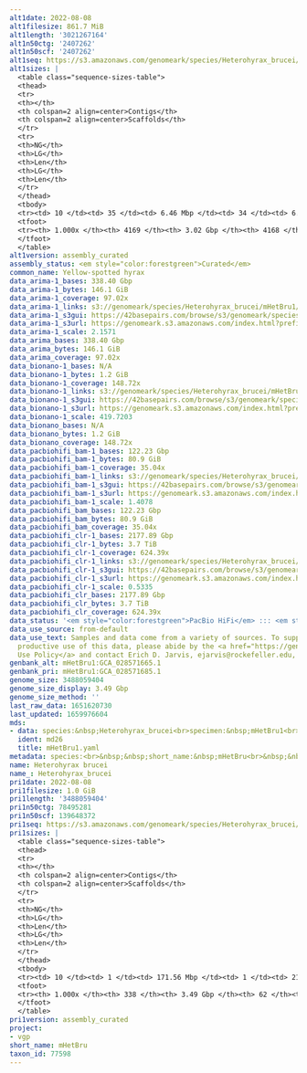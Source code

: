 ```yaml
---
alt1date: 2022-08-08
alt1filesize: 861.7 MiB
alt1length: '3021267164'
alt1n50ctg: '2407262'
alt1n50scf: '2407262'
alt1seq: https://s3.amazonaws.com/genomeark/species/Heterohyrax_brucei/mHetBru1/assembly_curated/mHetBru1.alt.cur.20220808.fasta.gz
alt1sizes: |
  <table class="sequence-sizes-table">
  <thead>
  <tr>
  <th></th>
  <th colspan=2 align=center>Contigs</th>
  <th colspan=2 align=center>Scaffolds</th>
  </tr>
  <tr>
  <th>NG</th>
  <th>LG</th>
  <th>Len</th>
  <th>LG</th>
  <th>Len</th>
  </tr>
  </thead>
  <tbody>
  <tr><td> 10 </td><td> 35 </td><td> 6.46 Mbp </td><td> 34 </td><td> 6.48 Mbp </td></tr><tr><td> 20 </td><td> 89 </td><td> 4.84 Mbp </td><td> 88 </td><td> 4.84 Mbp </td></tr><tr><td> 30 </td><td> 161 </td><td> 3.77 Mbp </td><td> 160 </td><td> 3.77 Mbp </td></tr><tr><td> 40 </td><td> 250 </td><td> 3.03 Mbp </td><td> 249 </td><td> 3.03 Mbp </td></tr><tr style="background-color:#cccccc;"><td> 50 </td><td> 361 </td><td> 2.41 Mbp </td><td> 360 </td><td> 2.41 Mbp </td></tr><tr><td> 60 </td><td> 500 </td><td> 1.96 Mbp </td><td> 499 </td><td> 1.96 Mbp </td></tr><tr><td> 70 </td><td> 674 </td><td> 1.51 Mbp </td><td> 673 </td><td> 1.51 Mbp </td></tr><tr><td> 80 </td><td> 917 </td><td> 1.01 Mbp </td><td> 916 </td><td> 1.01 Mbp </td></tr><tr><td> 90 </td><td> 1308 </td><td> 0.56 Mbp </td><td> 1307 </td><td> 0.56 Mbp </td></tr><tr><td> 100 </td><td> 4168 </td><td> 10.14 Kbp </td><td> 4167 </td><td> 10.14 Kbp </td></tr></tbody>
  <tfoot>
  <tr><th> 1.000x </th><th> 4169 </th><th> 3.02 Gbp </th><th> 4168 </th><th> 3.02 Gbp </th></tr>
  </tfoot>
  </table>
alt1version: assembly_curated
assembly_status: <em style="color:forestgreen">Curated</em>
common_name: Yellow-spotted hyrax
data_arima-1_bases: 338.40 Gbp
data_arima-1_bytes: 146.1 GiB
data_arima-1_coverage: 97.02x
data_arima-1_links: s3://genomeark/species/Heterohyrax_brucei/mHetBru1/genomic_data/arima/<br>
data_arima-1_s3gui: https://42basepairs.com/browse/s3/genomeark/species/Heterohyrax_brucei/mHetBru1/genomic_data/arima/
data_arima-1_s3url: https://genomeark.s3.amazonaws.com/index.html?prefix=species/Heterohyrax_brucei/mHetBru1/genomic_data/arima/
data_arima-1_scale: 2.1571
data_arima_bases: 338.40 Gbp
data_arima_bytes: 146.1 GiB
data_arima_coverage: 97.02x
data_bionano-1_bases: N/A
data_bionano-1_bytes: 1.2 GiB
data_bionano-1_coverage: 148.72x
data_bionano-1_links: s3://genomeark/species/Heterohyrax_brucei/mHetBru1/genomic_data/bionano/<br>
data_bionano-1_s3gui: https://42basepairs.com/browse/s3/genomeark/species/Heterohyrax_brucei/mHetBru1/genomic_data/bionano/
data_bionano-1_s3url: https://genomeark.s3.amazonaws.com/index.html?prefix=species/Heterohyrax_brucei/mHetBru1/genomic_data/bionano/
data_bionano-1_scale: 419.7203
data_bionano_bases: N/A
data_bionano_bytes: 1.2 GiB
data_bionano_coverage: 148.72x
data_pacbiohifi_bam-1_bases: 122.23 Gbp
data_pacbiohifi_bam-1_bytes: 80.9 GiB
data_pacbiohifi_bam-1_coverage: 35.04x
data_pacbiohifi_bam-1_links: s3://genomeark/species/Heterohyrax_brucei/mHetBru1/genomic_data/pacbio_hifi/<br>
data_pacbiohifi_bam-1_s3gui: https://42basepairs.com/browse/s3/genomeark/species/Heterohyrax_brucei/mHetBru1/genomic_data/pacbio_hifi/
data_pacbiohifi_bam-1_s3url: https://genomeark.s3.amazonaws.com/index.html?prefix=species/Heterohyrax_brucei/mHetBru1/genomic_data/pacbio_hifi/
data_pacbiohifi_bam-1_scale: 1.4078
data_pacbiohifi_bam_bases: 122.23 Gbp
data_pacbiohifi_bam_bytes: 80.9 GiB
data_pacbiohifi_bam_coverage: 35.04x
data_pacbiohifi_clr-1_bases: 2177.89 Gbp
data_pacbiohifi_clr-1_bytes: 3.7 TiB
data_pacbiohifi_clr-1_coverage: 624.39x
data_pacbiohifi_clr-1_links: s3://genomeark/species/Heterohyrax_brucei/mHetBru1/genomic_data/pacbio_hifi/<br>
data_pacbiohifi_clr-1_s3gui: https://42basepairs.com/browse/s3/genomeark/species/Heterohyrax_brucei/mHetBru1/genomic_data/pacbio_hifi/
data_pacbiohifi_clr-1_s3url: https://genomeark.s3.amazonaws.com/index.html?prefix=species/Heterohyrax_brucei/mHetBru1/genomic_data/pacbio_hifi/
data_pacbiohifi_clr-1_scale: 0.5335
data_pacbiohifi_clr_bases: 2177.89 Gbp
data_pacbiohifi_clr_bytes: 3.7 TiB
data_pacbiohifi_clr_coverage: 624.39x
data_status: '<em style="color:forestgreen">PacBio HiFi</em> ::: <em style="color:forestgreen">Arima</em>'
data_use_source: from-default
data_use_text: Samples and data come from a variety of sources. To support fair and
  productive use of this data, please abide by the <a href="https://genome10k.soe.ucsc.edu/data-use-policies/">Data
  Use Policy</a> and contact Erich D. Jarvis, ejarvis@rockefeller.edu, with any questions.
genbank_alt: mHetBru1:GCA_028571665.1
genbank_pri: mHetBru1:GCA_028571685.1
genome_size: 3488059404
genome_size_display: 3.49 Gbp
genome_size_method: ''
last_raw_data: 1651620730
last_updated: 1659976604
mds:
- data: species:&nbsp;Heterohyrax_brucei<br>specimen:&nbsp;mHetBru1<br>projects:<br>&nbsp;&nbsp;-&nbsp;VGP&nbsp;orders<br>primary:<br>s3://genomeark/species/Heterohyrax_brucei/mHetBru1/assembly_vgp_standard_2.1/mHetBru1.pri.20211110.fasta.gz<br>haplotigs:<br>s3://genomeark/species/Heterohyrax_brucei/mHetBru1/assembly_vgp_standard_2.1/mHetBru1.alt.20211110.fasta.gz<br>pipeline:<br>&nbsp;&nbsp;-&nbsp;hifiasm&nbsp;(0.15.5-r352)<br>&nbsp;&nbsp;-&nbsp;purge_dups&nbsp;(1.2.3)<br>&nbsp;&nbsp;-&nbsp;bionano_solve&nbsp;(Solve3.6.1_11162020)<br>&nbsp;&nbsp;-&nbsp;salsa&nbsp;(v2.2)<br>
  ident: md26
  title: mHetBru1.yaml
metadata: species:<br>&nbsp;&nbsp;short_name:&nbsp;mHetBru<br>&nbsp;&nbsp;name:&nbsp;Heterohyrax&nbsp;brucei<br>&nbsp;&nbsp;taxon_id:&nbsp;77598<br>&nbsp;&nbsp;common_name:&nbsp;Yellow-spotted&nbsp;hyrax<br>&nbsp;&nbsp;order:<br>&nbsp;&nbsp;&nbsp;&nbsp;name:&nbsp;Hyracoidea<br>&nbsp;&nbsp;family:<br>&nbsp;&nbsp;&nbsp;&nbsp;name:&nbsp;Procaviidae<br>&nbsp;&nbsp;individuals:<br>&nbsp;&nbsp;&nbsp;&nbsp;-&nbsp;short_name:&nbsp;mHetBru1<br>&nbsp;&nbsp;project:&nbsp;[&nbsp;vgp&nbsp;]<br>
name: Heterohyrax brucei
name_: Heterohyrax_brucei
pri1date: 2022-08-08
pri1filesize: 1.0 GiB
pri1length: '3488059404'
pri1n50ctg: 78495281
pri1n50scf: 139648372
pri1seq: https://s3.amazonaws.com/genomeark/species/Heterohyrax_brucei/mHetBru1/assembly_curated/mHetBru1.pri.cur.20220808.fasta.gz
pri1sizes: |
  <table class="sequence-sizes-table">
  <thead>
  <tr>
  <th></th>
  <th colspan=2 align=center>Contigs</th>
  <th colspan=2 align=center>Scaffolds</th>
  </tr>
  <tr>
  <th>NG</th>
  <th>LG</th>
  <th>Len</th>
  <th>LG</th>
  <th>Len</th>
  </tr>
  </thead>
  <tbody>
  <tr><td> 10 </td><td> 1 </td><td> 171.56 Mbp </td><td> 1 </td><td> 216.37 Mbp </td></tr><tr><td> 20 </td><td> 4 </td><td> 137.13 Mbp </td><td> 3 </td><td> 199.36 Mbp </td></tr><tr><td> 30 </td><td> 6 </td><td> 135.11 Mbp </td><td> 5 </td><td> 197.09 Mbp </td></tr><tr><td> 40 </td><td> 9 </td><td> 109.60 Mbp </td><td> 7 </td><td> 154.71 Mbp </td></tr><tr style="background-color:#cccccc;"><td> 50 </td><td> 13 </td><td style="background-color:#88ff88;"> 78.50 Mbp </td><td> 9 </td><td style="background-color:#88ff88;"> 139.65 Mbp </td></tr><tr><td> 60 </td><td> 18 </td><td> 57.11 Mbp </td><td> 11 </td><td> 138.96 Mbp </td></tr><tr><td> 70 </td><td> 25 </td><td> 42.84 Mbp </td><td> 14 </td><td> 110.24 Mbp </td></tr><tr><td> 80 </td><td> 34 </td><td> 32.42 Mbp </td><td> 18 </td><td> 90.30 Mbp </td></tr><tr><td> 90 </td><td> 52 </td><td> 15.25 Mbp </td><td> 22 </td><td> 82.59 Mbp </td></tr><tr><td> 100 </td><td> 337 </td><td> 4.89 Kbp </td><td> 61 </td><td> 17.89 Kbp </td></tr></tbody>
  <tfoot>
  <tr><th> 1.000x </th><th> 338 </th><th> 3.49 Gbp </th><th> 62 </th><th> 3.49 Gbp </th></tr>
  </tfoot>
  </table>
pri1version: assembly_curated
project:
- vgp
short_name: mHetBru
taxon_id: 77598
---
```

